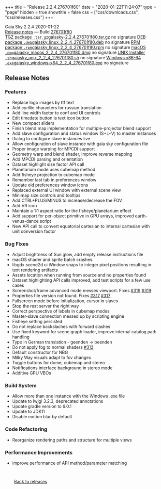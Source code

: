 +++
title = "Release 2.2.4.276701f80"
date = "2020-01-22T11:24:07"
type = "page"
hidden = true
showtitle = false
css = ["css/downloads.css", "css/releases.css"]
+++

<div class="download-container">
<div id="download-title">
<i class="gs-mdi-tag"></i>
Gaia Sky <span class="downloads-version">2.2.4</span> 
<time class="downloads-releasedate" datetime="2020-01-22T11:24:07" title="Published: 2020-01-22T11:24:07"><i class="gs-mdi-calendar"></i> 2020-01-22</time>
<div class="downloads-build"><i class="gs-mdi-script-text"></i> <a href="#release-notes">Release notes</a> &mdash; Build <a href="https://codeberg.org/gaiasky/gaiasky/commit/276701f80" target="_blank">276701f80</a></div></div>
<div class="download-section">
<a href="https://gaia.ari.uni-heidelberg.de/gaiasky/releases/2.2.4.276701f80/gaiasky-2.2.4.276701f80.tar.gz" class="download-button"><i class="gs-mdi-zip-box icon-button"></i> TGZ package <code>.tar.gz</code><span class="download-sub">gaiasky-2.2.4.276701f80.tar.gz</span></a>
<span class="signature">no signature</span>
<a href="https://gaia.ari.uni-heidelberg.de/gaiasky/releases/2.2.4.276701f80/gaiasky_linux_2_2_4_276701f80.deb" class="download-button"><i class="gs-mdi-debian icon-button"></i> DEB package <code>.deb</code><span class="download-sub">gaiasky_linux_2_2_4_276701f80.deb</span></a>
<span class="signature">no signature</span>
<a href="https://gaia.ari.uni-heidelberg.de/gaiasky/releases/2.2.4.276701f80/gaiasky_linux_2_2_4_276701f80.rpm" class="download-button"><i class="gs-mdi-fedora icon-button"></i> RPM package <code>.rpm</code><span class="download-sub">gaiasky_linux_2_2_4_276701f80.rpm</span></a>
<span class="signature">no signature</span>
<a href="https://gaia.ari.uni-heidelberg.de/gaiasky/releases/2.2.4.276701f80/gaiasky_macos_2_2_4_276701f80.dmg" class="download-button"><i class="gs-fa6-brands-apple icon-button"></i> macOS <code>.dmg</code><span class="download-sub">gaiasky_macos_2_2_4_276701f80.dmg</span></a>
<span class="signature">no signature</span>
<a href="https://gaia.ari.uni-heidelberg.de/gaiasky/releases/2.2.4.276701f80/gaiasky_unix_2_2_4_276701f80.sh" class="download-button"><i class="gs-token-unix icon-button"></i> UNIX Installer <code>.sh</code><span class="download-sub">gaiasky_unix_2_2_4_276701f80.sh</span></a>
<span class="signature">no signature</span>
<a href="https://gaia.ari.uni-heidelberg.de/gaiasky/releases/2.2.4.276701f80/gaiasky_windows-x64_2_2_4_276701f80.exe" class="download-button"><i class="gs-fa6-brands-windows icon-button"></i> Windows x86-64 <code>.exe</code><span class="download-sub">gaiasky_windows-x64_2_2_4_276701f80.exe</span></a>
<span class="signature">no signature</span>
</div>
</div>

<section class="release-notes">

# Release Notes

### Features
- Replace logo images by ttf text 
- Add cyrillic characters for russian translation 
- Add line width factor to conf and UI controls 
- Edit timedate button is text icon button 
- New compact sliders 
- Finish blend map implementation for multiple-projector blend support 
- Add slave configuration and status window (S+L+V) to master instances 
- Dialog to configure slave instances live
- Allow configuration of slave instance with gaia sky configuration file 
- Proper image warping for MPCDI support 
- Geometry warp and blend shader, improve reverse mapping 
- Add MPCDI parsing and orientation 
- Dataset highlight size factor API call 
- Planetarium mode uses cubemap method 
- Add fisheye projection to cubemap mode 
- Remember last tab in preferences window 
- Update old preferences window icons 
- Replaced external UI window with external scene view
- Minimap size controls and tooltips 
- Add CTRL+PLUS/MINUS to increase/decrease the FOV 
- Add VR icon 
- Maintain a 1:1 aspect ratio for the fisheye/planetarium effect
- Add support for per-object primitive in GPU arrays, improved earth-venus-dance script 
- New API call to convert equatorial cartesian to internal cartesian with unit conversion factor 

### Bug Fixes
- Adjust brightness of Sun glow, add empty release instructions file 
- macOS shader and sprite batch crashes 
- libgdx scene2d ui Window snaps to integer pixel positions resulting in text rendering artifacts 
- Assets location when running from source and no properties found 
- Dataset highlighting API calls improved, add test scripts for a few use cases 
- Screenshot/frame advanced mode messes viewport. Fixes [#319](https://gitlab.com/langurmonkey/gaiasky/issues/319) [#319](https://gitlab.com/langurmonkey/gaiasky/issues/319) 
- Properties file version not found. Fixes [#317](https://gitlab.com/langurmonkey/gaiasky/issues/317) [#317](https://gitlab.com/langurmonkey/gaiasky/issues/317) 
- Fullscreen mode before initialization, cursor in slaves 
- Stop the rest server the right way 
- Correct perspective of labels in cubemap modes 
- Master-slave connection messed up by scripting engine 
- Fisheye setting persisted 
- Do not replace backslaches with forward slashes 
- Use fixed keyword for scene graph loader, improve internal catalog path handling 
- Typo in German translation - geenden -> beenden 
- Do not apply fog to normal shaders [#312](https://gitlab.com/langurmonkey/gaiasky/issues/312) 
- Default constructor for NBG 
- Milky Way visuals adapt to fov changes 
- Toggle buttons for dome, cubemap and stereo 
- Notifications interface background in stereo mode 
- Additive GPU VBOs 

### Build System
- Allow more than one instance with the Windows .exe file 
- Update to lwjgl 3.2.3, deprecated annotations 
- Update gradle version to 6.0.1 
- Update to JDK11
- Disable motion blur by default 

### Code Refactoring
- Reorganize rendering paths and structure for multiple views 

### Performance Improvements
- Improve performance of API method/parameter matching 
</section>


<p class="center-text" style="padding: 30px;"><a href="/downloads/releases"><i class="gs-mdi-arrow-left-bold-circle"></i> Back to releases</a>
</p>
